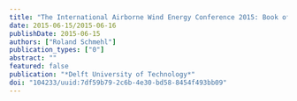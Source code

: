 ```yaml
---
title: "The International Airborne Wind Energy Conference 2015: Book of Abstracts"
date: 2015-06-15/2015-06-16
publishDate: 2015-06-15
authors: ["Roland Schmehl"]
publication_types: ["0"]
abstract: ""
featured: false
publication: "*Delft University of Technology*"
doi: "104233/uuid:7df59b79-2c6b-4e30-bd58-8454f493bb09"
---
```


